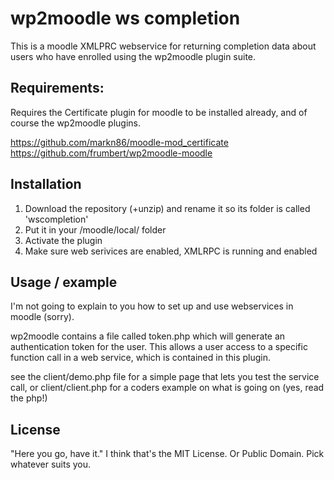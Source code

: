 wp2moodle ws completion
=======================

This is a moodle XMLPRC webservice for returning completion data about users who have enrolled using the wp2moodle plugin suite.

Requirements:
-------------
Requires the Certificate plugin for moodle to be installed already, and of course the wp2moodle plugins.

https://github.com/markn86/moodle-mod_certificate
https://github.com/frumbert/wp2moodle-moodle

Installation
------------

1. Download the repository (+unzip) and rename it so its folder is called 'wscompletion'
2. Put it in your /moodle/local/ folder
3. Activate the plugin
4. Make sure web serivices are enabled, XMLRPC is running and enabled

Usage / example
---------------

I'm not going to explain to you how to set up and use webservices in moodle (sorry).

wp2moodle contains a file called token.php which will generate an authentication token for the user. This allows a user access to a specific function call in a web service, which is contained in this plugin.

see the client/demo.php file for a simple page that lets you test the service call, or client/client.php for a coders example on what is going on (yes, read the php!)

License
-------

"Here you go, have it."
I think that's the MIT License. Or Public Domain. Pick whatever suits you.